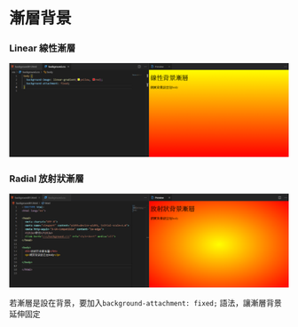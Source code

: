 # 漸層背景

### Linear 線性漸層

![](../.gitbook/assets/image%20%286%29.png)

### Radial 放射狀漸層

![](../.gitbook/assets/image%20%282%29.png)

若漸層是設在背景，要加入`background-attachment: fixed;` 語法，讓漸層背景延伸固定

